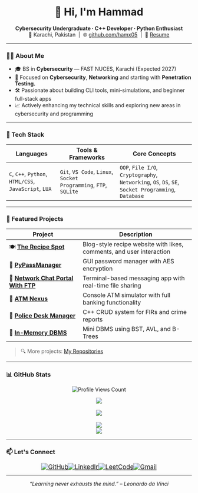 <h1 align="center">👋 Hi, I'm Hammad</h1>
<p align="center">
  <b>Cybersecurity Undergraduate · C++ Developer · Python Enthusiast</b><br>
  📍 Karachi, Pakistan &nbsp;|&nbsp; 🌐 <a href="https://github.com/hamx05">github.com/hamx05</a> &nbsp;|&nbsp; 📄 <a href="https://flowcv.com/resume/2sfp4ifmnsst">Resume</a>
</p>

---

### 🧑‍💻 About Me

- 🎓 BS in **Cybersecurity** — FAST NUCES, Karachi (Expected 2027)  
- 🔐 Focused on **Cybersecurity**, **Networking** and starting with **Penetration Testing.** 
- 🛠️ Passionate about building CLI tools, mini-simulations, and beginner full-stack apps  
- 📈 Actively enhancing my technical skills and exploring new areas in cybersecurity and programming  

---

### 🧰 Tech Stack

<div align="center">

| Languages                      | Tools & Frameworks                          | Core Concepts                                           |
|-------------------------------|--------------------------------------------|--------------------------------------------------------|
| `C`, `C++`, `Python`, `HTML/CSS`, `JavaScript`, `LUA` | `Git`, `VS Code`, `Linux`, `Socket Programming`, `FTP`, `SQLite` | `OOP`, `File I/O`, `Cryptography`, `Networking`, `OS`, `DS`, `SE`, `Socket Programming`, `Database` |

</div>

---

### 🚀 Featured Projects

| Project                                  | Description                                             |
|------------------------------------------|---------------------------------------------------------|
| 🍽️ [**The Recipe Spot**](https://github.com/hamx05/The-Recipe-Spot)           | Blog-style recipe website with likes, comments, and user interaction     |
| 🔐 [**PyPassManager**](https://github.com/hamx05/PyPassManager)                 | GUI password manager with AES encryption                               |
| 💬 [**Network Chat Portal With FTP**](https://github.com/hamx05/Chat-Portal-With-FTP)           | Terminal-based messaging app with real-time file sharing               |
| 🏦 [**ATM Nexus**](https://github.com/hamx05/ATM-Nexus)                         | Console ATM simulator with full banking functionality                 |
| 🧾 [**Police Desk Manager**](https://github.com/hamx05/Police-Desk-Manager)     | C++ CRUD system for FIRs and crime reports                            |
| 🌳 [**In-Memory DBMS**](https://github.com/hamx05/In-memory-DBMS-using-Trees)   | Mini DBMS using BST, AVL, and B-Trees                                |

 > 🔍 More projects: [My Repositories](https://github.com/hamx05?tab=repositories)

---

### 📊 GitHub Stats

<div align="center">

<!-- Profile views -->
<p align="center">
  <img src="https://komarev.com/ghpvc/?username=hamx05&style=flat-square&color=161B22" alt="Profile Views Count" />
</p>

<!-- Trophies -->
<img src="https://github-profile-trophy.vercel.app/?username=hamx05&theme=tokyonight&margin-w=10&no-frame=true" />
<br><br>

<!-- Contribution Streak -->
<img src="https://github-readme-streak-stats.herokuapp.com/?user=hamx05&theme=tokyonight&hide_border=true" />
<br><br>

<!-- GitHub Stats -->
<img src="https://github-readme-stats.vercel.app/api?username=hamx05&count_private=true&include_all_commits=true&show_icons=true&theme=tokyonight&hide_border=true" />
<br>

<!-- Top Languages -->
<img src="https://github-readme-stats.vercel.app/api/top-langs/?username=hamx05&layout=compact&theme=tokyonight&hide_border=true" />

</div>

---

### 📫 Let's Connect

<p align="center">
  <a href="https://github.com/hamx05">
    <img src="https://img.shields.io/badge/GitHub-100000?style=flat&logo=github&logoColor=white" alt="GitHub" style="transform: scale(1.2);" />
  </a> &nbsp;
  <a href="https://linkedin.com/in/hamx05">
    <img src="https://img.shields.io/badge/LinkedIn-0077B5?style=flat&logo=linkedin&logoColor=white" alt="LinkedIn" style="transform: scale(1.2);" />
  </a> &nbsp;
  <a href="https://leetcode.com/hamx05">
    <img src="https://img.shields.io/badge/LeetCode-FFA116?style=flat&logo=leetcode&logoColor=white" alt="LeetCode" style="transform: scale(1.2);" />
  </a> &nbsp;
  <a href="mailto:hammad968@gmail.com">
    <img src="https://img.shields.io/badge/Gmail-D14836?style=flat&logo=gmail&logoColor=white" alt="Gmail" style="transform: scale(1.2);" />
  </a>
</p>


---

<p align="center"><i>“Learning never exhausts the mind.” – Leonardo da Vinci</i></p>

